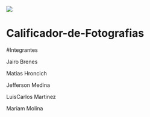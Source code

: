 ![](http://www.asegrum.org/imagenes/UH.jpg)

# Calificador-de-Fotografias


#Integrantes 

Jairo Brenes

Matias Hroncich 

Jefferson Medina 

LuisCarlos Martinez

Mariam Molina
